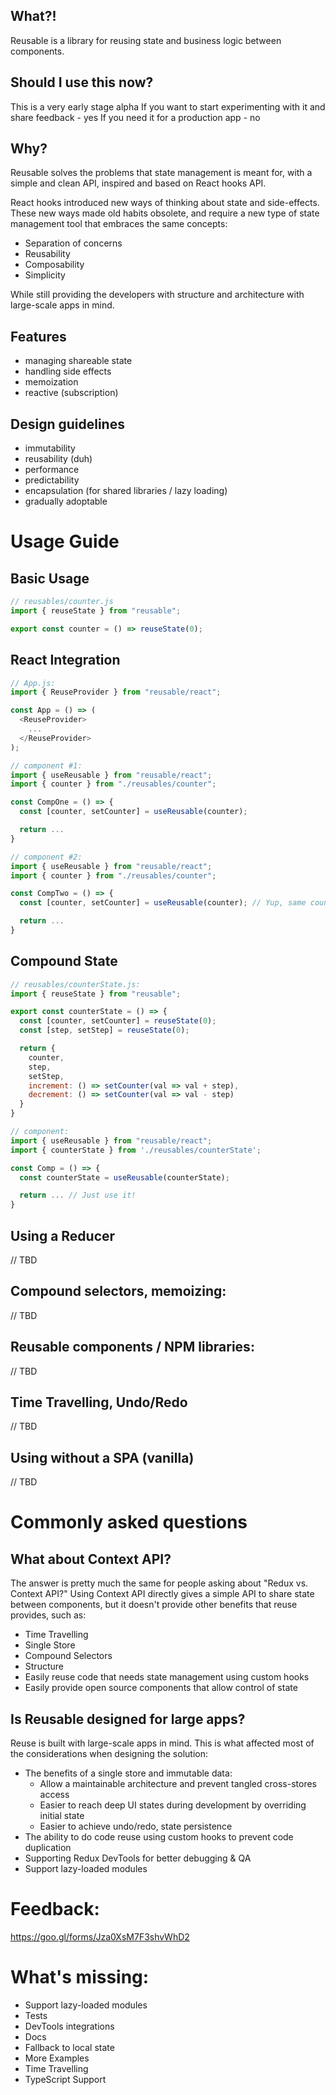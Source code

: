## What?!

Reusable is a library for reusing state and business logic between components.

## Should I use this now?

This is a very early stage alpha
If you want to start experimenting with it and share feedback - yes
If you need it for a production app - no

## Why?

Reusable solves the problems that state management is meant for, with a simple and clean API, inspired and based on React hooks API.

React hooks introduced new ways of thinking about state and side-effects.
These new ways made old habits obsolete, and require a new type of state management tool that embraces the same concepts:

- Separation of concerns
- Reusability
- Composability
- Simplicity

While still providing the developers with structure and architecture with large-scale apps in mind.

## Features

- managing shareable state
- handling side effects
- memoization
- reactive (subscription)

## Design guidelines
- immutability
- reusability (duh)
- performance
- predictability
- encapsulation (for shared libraries / lazy loading)
- gradually adoptable

# Usage Guide

## Basic Usage
```javascript
// reusables/counter.js
import { reuseState } from "reusable";

export const counter = () => reuseState(0);
```

## React Integration
```javascript
// App.js:
import { ReuseProvider } from "reusable/react";

const App = () => (
  <ReuseProvider>
    ...
  </ReuseProvider>
);

// component #1:
import { useReusable } from "reusable/react";
import { counter } from "./reusables/counter";

const CompOne = () => {
  const [counter, setCounter] = useReusable(counter);

  return ...
}

// component #2:
import { useReusable } from "reusable/react";
import { counter } from "./reusables/counter";

const CompTwo = () => {
  const [counter, setCounter] = useReusable(counter); // Yup, same counter

  return ...
}
```
## Compound State

```javascript
// reusables/counterState.js:
import { reuseState } from "reusable";

export const counterState = () => {
  const [counter, setCounter] = reuseState(0);
  const [step, setStep] = reuseState(0);

  return {
    counter,
    step,
    setStep,
    increment: () => setCounter(val => val + step),
    decrement: () => setCounter(val => val - step)
  }
}

// component:
import { useReusable } from "reusable/react";
import { counterState } from './reusables/counterState';

const Comp = () => {
  const counterState = useReusable(counterState);

  return ... // Just use it!
}
```

## Using a Reducer
// TBD

## Compound selectors, memoizing:
// TBD

## Reusable components / NPM libraries:
// TBD

## Time Travelling, Undo/Redo
// TBD

## Using without a SPA (vanilla)
// TBD

# Commonly asked questions

## What about Context API?

The answer is pretty much the same for people asking about "Redux vs. Context API?"
Using Context API directly gives a simple API to share state between components, but it doesn't provide other benefits that reuse provides, such as:

- Time Travelling
- Single Store
- Compound Selectors
- Structure
- Easily reuse code that needs state management using custom hooks
- Easily provide open source components that allow control of state

## Is Reusable designed for large apps?

Reuse is built with large-scale apps in mind.
This is what affected most of the considerations when designing the solution:

- The benefits of a single store and immutable data:
  - Allow a maintainable architecture and prevent tangled cross-stores access
  - Easier to reach deep UI states during development by overriding initial state
  - Easier to achieve undo/redo, state persistence
- The ability to do code reuse using custom hooks to prevent code duplication
- Supporting Redux DevTools for better debugging & QA
- Support lazy-loaded modules

# Feedback:

https://goo.gl/forms/Jza0XsM7F3shvWhD2

# What's missing:

- Support lazy-loaded modules
- Tests
- DevTools integrations
- Docs
- Fallback to local state
- More Examples
- Time Travelling
- TypeScript Support

